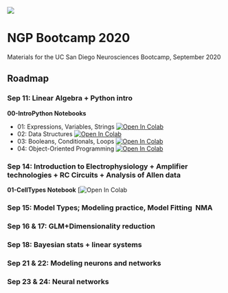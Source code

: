 ![](https://pbs.twimg.com/profile_banners/121204594/1531763557/1500x500)
# NGP Bootcamp 2020
Materials for the UC San Diego Neurosciences Bootcamp, September 2020

## Roadmap
### Sep 11: Linear Algebra + Python intro

**00-IntroPython Notebooks**
- 01: Expressions, Variables, Strings [![Open In Colab](https://colab.research.google.com/assets/colab-badge.svg)](https://colab.research.google.com/github/NGP-Bootcamp/Bootcamp2020/blob/master/00-IntroPython/01-SyntaxExpressionsVariables.ipynb)
- 02: Data Structures [![Open In Colab](https://colab.research.google.com/assets/colab-badge.svg)](https://colab.research.google.com/github/NGP-Bootcamp/Bootcamp2020/blob/master/00-IntroPython/02-DataStructures.ipynb)
- 03: Booleans, Conditionals, Loops [![Open In Colab](https://colab.research.google.com/assets/colab-badge.svg)](https://colab.research.google.com/github/NGP-Bootcamp/Bootcamp2020/blob/master/00-IntroPython/03-BooleansConditionalsLoops.ipynb)
- 04: Object-Oriented Programming [![Open In Colab](https://colab.research.google.com/assets/colab-badge.svg)](https://colab.research.google.com/github/NGP-Bootcamp/Bootcamp2020/blob/master/00-IntroPython/04-OOP.ipynb) 


### Sep 14: Introduction to Electrophysiology + Amplifier technologies + RC Circuits + Analysis of Allen data
**01-CellTypes Notebook** [![Open In Colab](https://colab.research.google.com/github/NGP-Bootcamp/Bootcamp2020/blob/master/01-CellTypes/CellTypesNotebook.ipynb) 

### Sep 15: Model Types; Modeling practice, Model Fitting   NMA

### Sep 16 & 17: GLM+Dimensionality reduction

### Sep 18: Bayesian stats + linear systems

### Sep 21 & 22: Modeling neurons and networks 

### Sep 23 & 24: Neural networks
